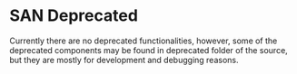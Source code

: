 # SAN Deprecated

Currently there are no deprecated functionalities, however, some of the deprecated components may be found in deprecated folder of the source, but they are mostly for development and debugging reasons.
